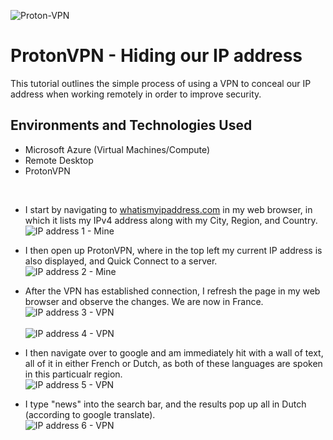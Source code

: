 ![Proton-VPN](https://github.com/user-attachments/assets/e9bba226-1065-42e3-ace6-0e5a2413ffbd)<br />

<h1>ProtonVPN - Hiding our IP address</h1>
This tutorial outlines the simple process of using a VPN to conceal our IP address when working remotely in order to improve security.<br />

<h2>Environments and Technologies Used</h2>

- Microsoft Azure (Virtual Machines/Compute)
- Remote Desktop
- ProtonVPN
<br />

- I start by navigating to [whatismyipaddress.com](https://whatismyipaddress.com/) in my web browser, in which it lists my IPv4 address along with my City, Region, and Country.
<br />![IP address 1 - Mine](https://github.com/user-attachments/assets/1440751d-592e-44dd-bc0e-f3dd06e12fc3)<br />

- I then open up ProtonVPN, where in the top left my current IP address is also displayed, and Quick Connect to a server.
<br />![IP address 2 - Mine](https://github.com/user-attachments/assets/f09bfa79-a848-4047-98ce-93ef96b03c2f)<br />

- After the VPN has established connection, I refresh the page in my web browser and observe the changes.  We are now in France.
<br />![IP address 3 - VPN](https://github.com/user-attachments/assets/e71c0487-6fc9-47d6-9c44-9cd886e8140b)<br />
<br />![IP address 4 - VPN](https://github.com/user-attachments/assets/7c4c0898-ffc4-4756-9881-099b7cdd318f)<br />

- I then navigate over to google and am immediately hit with a wall of text, all of it in either French or Dutch, as both of these languages are spoken in this particualr region.
<br />![IP address 5 - VPN](https://github.com/user-attachments/assets/808e6c7b-ce9d-4921-8b6f-bdfdd7b91199)<br />

- I type "news" into the search bar, and the results pop up all in Dutch (according to google translate).
<br />![IP address 6 - VPN](https://github.com/user-attachments/assets/cb00cf1c-edb3-4bc8-9590-3a497bf0f864)<br />
